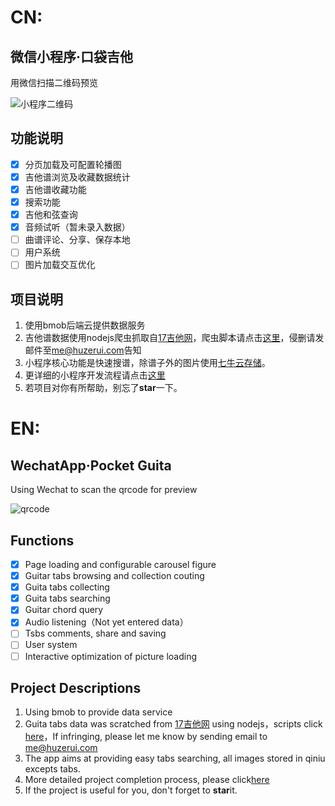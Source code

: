 # CN:
## 微信小程序·口袋吉他
用微信扫描二维码预览

![小程序二维码](https://raw.githubusercontent.com/alex1504/wx-guita_tab/master/assets/qrcode.png)

## 功能说明
- [x] 分页加载及可配置轮播图
- [x] 吉他谱浏览及收藏数据统计
- [x] 吉他谱收藏功能
- [x] 搜索功能
- [x] 吉他和弦查询
- [x] 音频试听（暂未录入数据）
- [ ] 曲谱评论、分享、保存本地
- [ ] 用户系统
- [ ] 图片加载交互优化

## 项目说明
1. 使用bmob后端云提供数据服务
2. 吉他谱数据使用nodejs爬虫抓取自[17吉他网](http://www.17jita.com/)，爬虫脚本请点击[这里](https://github.com/alex1504/guita_tab-scratch)，侵删请发邮件至<a href="mailto:me@huzerui.com">me@huzerui.com</a>告知
3. 小程序核心功能是快速搜谱，除谱子外的图片使用[七牛云存储](https://www.qiniu.com/)。
4. 更详细的小程序开发流程请点击[这里]()
5. 若项目对你有所帮助，别忘了**star**一下。

# EN:
## WechatApp·Pocket Guita
Using Wechat to scan the qrcode for preview

![qrcode](https://raw.githubusercontent.com/alex1504/wx-guita_tab/master/assets/qrcode.png)

## Functions
- [x] Page loading and configurable carousel figure
- [x] Guitar tabs browsing and collection couting
- [x] Guita tabs collecting
- [x] Guita tabs  searching
- [x] Guitar chord query
- [x] Audio listening（Not yet entered data）
- [ ] Tsbs comments, share and saving
- [ ] User system 
- [ ] Interactive optimization of picture loading

## Project Descriptions
1. Using bmob to provide data service
2. Guita tabs data was scratched from [17吉他网](http://www.17jita.com/) using nodejs，scripts click [here](https://github.com/alex1504/guita_tab-scratch)，If infringing, please let me know by sending email to <a href="mailto:me@huzerui.com">me@huzerui.com</a>
3. The app aims at providing easy tabs searching, all images stored in qiniu excepts tabs.
4. More detailed project completion process, please click[here]()
5. If the project is useful for you, don't forget to **star**it.

